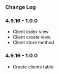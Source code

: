 ### Change Log


### 4.9.16 - 1.0.0
- Client index view
- Client create view
- Client store method

### 4.9.16 - 1.0.0
- Create clients table